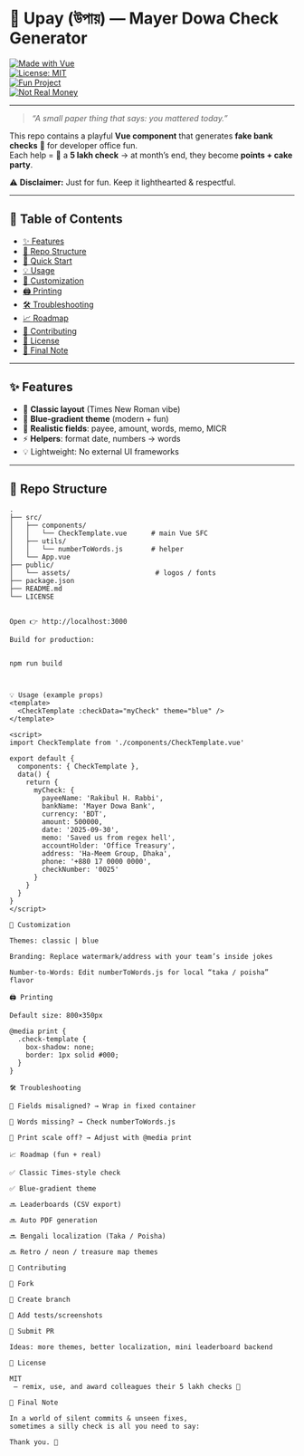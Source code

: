 # 🏦  Upay (উপায়) — Mayer Dowa Check Generator  

[![Made with Vue](https://img.shields.io/badge/Made%20with-Vue-42b883?style=for-the-badge&logo=vue.js&logoColor=white)](https://vuejs.org/)  
[![License: MIT](https://img.shields.io/badge/License-MIT-yellow.svg?style=for-the-badge)](LICENSE)  
[![Fun Project](https://img.shields.io/badge/Fun-Office%20Gamification-ff69b4?style=for-the-badge&logo=github-sponsors)](#)  
[![Not Real Money](https://img.shields.io/badge/⚠️-NOT%20LEGAL%20TENDER-red?style=for-the-badge)](#)  

---

> *“A small paper thing that says: you mattered today.”*  

This repo contains a playful **Vue component** that generates **fake bank checks** 📝 for developer office fun.  
Each help = 🏅 a **5 lakh check** → at month’s end, they become **points + cake party**.  

⚠️ **Disclaimer:** Just for fun. Keep it lighthearted & respectful.  

---

## 📑 Table of Contents  

- [✨ Features](#-features)  
- [📂 Repo Structure](#-repo-structure)  
- [🚀 Quick Start](#-quick-start)  
- [💡 Usage](#-usage-example-props)  
- [🎨 Customization](#-customization)  
- [🖨️ Printing](#️-printing)  
- [🛠️ Troubleshooting](#️-troubleshooting)  
- [📈 Roadmap](#-roadmap-fun--real)  
- [🤝 Contributing](#-contributing)  
- [📜 License](#-license)  
- [🌟 Final Note](#-final-note)  

---

## ✨ Features  

- 🎨 **Classic layout** (Times New Roman vibe)  
- 🌊 **Blue-gradient theme** (modern + fun)  
- 🧾 **Realistic fields**: payee, amount, words, memo, MICR  
- ⚡ **Helpers**: format date, numbers → words  
- 💡 Lightweight: No external UI frameworks  

---



## 📂 Repo Structure
```text
.
├── src/
│   ├── components/
│   │   └── CheckTemplate.vue      # main Vue SFC
│   ├── utils/
│   │   └── numberToWords.js       # helper
│   └── App.vue
├── public/
│   └── assets/                     # logos / fonts
├── package.json
├── README.md
└── LICENSE


Open 👉 http://localhost:3000

Build for production:


npm run build



💡 Usage (example props)
<template>
  <CheckTemplate :checkData="myCheck" theme="blue" />
</template>

<script>
import CheckTemplate from './components/CheckTemplate.vue'

export default {
  components: { CheckTemplate },
  data() {
    return {
      myCheck: {
        payeeName: 'Rakibul H. Rabbi',
        bankName: 'Mayer Dowa Bank',
        currency: 'BDT',
        amount: 500000,
        date: '2025-09-30',
        memo: 'Saved us from regex hell',
        accountHolder: 'Office Treasury',
        address: 'Ha-Meem Group, Dhaka',
        phone: '+880 17 0000 0000',
        checkNumber: '0025'
      }
    }
  }
}
</script>

🎨 Customization

Themes: classic | blue

Branding: Replace watermark/address with your team’s inside jokes

Number-to-Words: Edit numberToWords.js for local “taka / poisha” flavor

🖨️ Printing

Default size: 800×350px

@media print {
  .check-template { 
    box-shadow: none; 
    border: 1px solid #000; 
  }
}

🛠️ Troubleshooting

🔧 Fields misaligned? → Wrap in fixed container

🔧 Words missing? → Check numberToWords.js

🔧 Print scale off? → Adjust with @media print

📈 Roadmap (fun + real)

✅ Classic Times-style check

✅ Blue-gradient theme

🔜 Leaderboards (CSV export)

🔜 Auto PDF generation

🔜 Bengali localization (Taka / Poisha)

🔜 Retro / neon / treasure map themes

🤝 Contributing

🍴 Fork

🌿 Create branch

🧪 Add tests/screenshots

🔁 Submit PR

Ideas: more themes, better localization, mini leaderboard backend

📜 License

MIT
 — remix, use, and award colleagues their 5 lakh checks 🎉

🌟 Final Note

In a world of silent commits & unseen fixes,
sometimes a silly check is all you need to say:

Thank you. 🙌